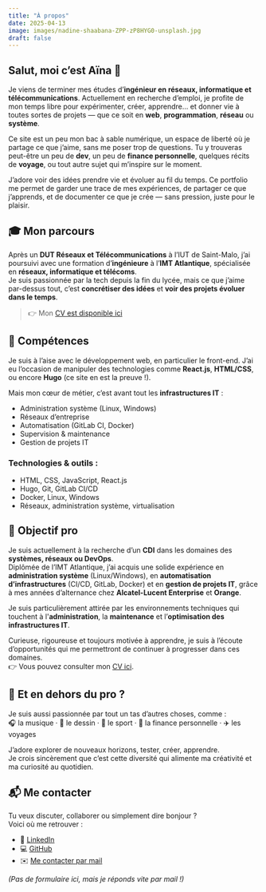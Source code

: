 ```yaml
---
title: "À propos"
date: 2025-04-13
image: images/nadine-shaabana-ZPP-zP8HYG0-unsplash.jpg
draft: false
---
```


## Salut, moi c’est Aïna 👋

Je viens de terminer mes études d’**ingénieur en réseaux, informatique et télécommunications**. Actuellement en recherche d’emploi, je profite de mon temps libre pour expérimenter, créer, apprendre… et donner vie à toutes sortes de projets — que ce soit en **web**, **programmation**, **réseau** ou **système**. 

Ce site est un peu mon bac à sable numérique, un espace de liberté où je partage ce que j’aime, sans me poser trop de questions. Tu y trouveras peut-être un peu de **dev**, un peu de **finance personnelle**, quelques récits de **voyage**, ou tout autre sujet qui m’inspire sur le moment.

J’adore voir des idées prendre vie et évoluer au fil du temps. Ce portfolio me permet de garder une trace de mes expériences, de partager ce que j’apprends, et de documenter ce que je crée — sans pression, juste pour le plaisir.

## 🎓 Mon parcours

Après un **DUT Réseaux et Télécommunications** à l’IUT de Saint-Malo, j’ai poursuivi avec une formation d’**ingénieure** à l’**IMT Atlantique**, spécialisée en **réseaux, informatique et télécoms**.  
Je suis passionnée par la tech depuis la fin du lycée, mais ce que j’aime par-dessus tout, c’est **concrétiser des idées** et **voir des projets évoluer dans le temps**.

> 👉 Mon [CV est disponible ici](/cv)

## 💼 Compétences

Je suis à l’aise avec le développement web, en particulier le front-end. J’ai eu l’occasion de manipuler des technologies comme **React.js**, **HTML/CSS**, ou encore **Hugo** (ce site en est la preuve !).

Mais mon cœur de métier, c’est avant tout les **infrastructures IT** :  
- Administration système (Linux, Windows)  
- Réseaux d’entreprise  
- Automatisation (GitLab CI, Docker)  
- Supervision & maintenance  
- Gestion de projets IT

### Technologies & outils :
- HTML, CSS, JavaScript, React.js  
- Hugo, Git, GitLab CI/CD  
- Docker, Linux, Windows  
- Réseaux, administration système, virtualisation

## 🚀 Objectif pro

Je suis actuellement à la recherche d’un **CDI** dans les domaines des **systèmes, réseaux ou DevOps**.  
Diplômée de l’IMT Atlantique, j’ai acquis une solide expérience en **administration système** (Linux/Windows), en **automatisation d’infrastructures** (CI/CD, GitLab, Docker) et en **gestion de projets IT**, grâce à mes années d’alternance chez **Alcatel-Lucent Enterprise** et **Orange**.

Je suis particulièrement attirée par les environnements techniques qui touchent à l'**administration**, la **maintenance** et l’**optimisation des infrastructures IT**.

Curieuse, rigoureuse et toujours motivée à apprendre, je suis à l’écoute d’opportunités qui me permettront de continuer à progresser dans ces domaines.  
👉 Vous pouvez consulter mon [CV ici](/cv).

## 🌈 Et en dehors du pro ?

Je suis aussi passionnée par tout un tas d’autres choses, comme :  
🎧 la musique · 🎨 le dessin · 💪 le sport · 💸 la finance personnelle · ✈️ les voyages

J’adore explorer de nouveaux horizons, tester, créer, apprendre.  
Je crois sincèrement que c’est cette diversité qui alimente ma créativité et ma curiosité au quotidien.

## 📬 Me contacter

Tu veux discuter, collaborer ou simplement dire bonjour ?  
Voici où me retrouver :
- 💼 [LinkedIn](https://www.linkedin.com/in/yunea)  
- 💻 [GitHub](https://github.com/aina-dirou)  
- ✉️ [Me contacter par mail](mailto:aina201.ad@gmail.com)

_(Pas de formulaire ici, mais je réponds vite par mail !)_
